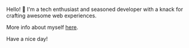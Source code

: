 Hello! 👋 I'm a tech enthusiast and seasoned developer with a knack for crafting awesome web experiences.

More info about myself [here](https://kenserikawa.github.io/). 

Have a nice day!
